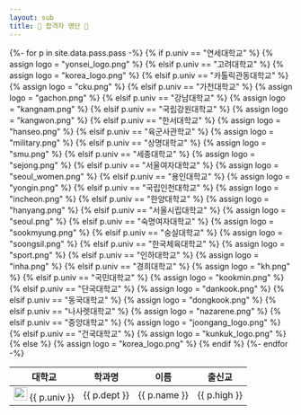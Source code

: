 ```yaml
---
layout: sub
title: 🎊 합격자 명단 🎉
---
```


<table class="table table-condensed">
    <thead class="thead-dark">
        <tr>
            <th>대학교</th>
            <th>학과명</th>
            <th>이름</th>
            <th>출신교</th>
        </tr>
    </thead>
    <tbody>
        {%- for p in site.data.pass.pass -%}
            <tr>
                {% if p.univ == "연세대학교" %}
                    {% assign logo = "yonsei_logo.png" %}
                {% elsif p.univ == "고려대학교" %}
                    {% assign logo = "korea_logo.png" %}
                {% elsif p.univ == "카톨릭관동대학교" %}
                    {% assign logo = "cku.png" %}
                {% elsif p.univ == "가천대학교" %}
                    {% assign logo = "gachon.png" %}
                {% elsif p.univ == "강남대학교" %}
                    {% assign logo = "kangnam.png" %}
                {% elsif p.univ == "국립강원대학교" %}
                    {% assign logo = "kangwon.png" %}
                {% elsif p.univ == "한서대학교" %}
                    {% assign logo = "hanseo.png" %}
                {% elsif p.univ == "육군사관학교" %}
                    {% assign logo = "military.png" %}
                {% elsif p.univ == "상명대학교" %}
                    {% assign logo = "smu.png" %}
                {% elsif p.univ == "세종대학교" %}
                    {% assign logo = "sejong.png" %}
                {% elsif p.univ == "서울여자대학교" %}
                    {% assign logo = "seoul_women.png" %}
                {% elsif p.univ == "용인대학교" %}
                    {% assign logo = "yongin.png" %}
                {% elsif p.univ == "국립인천대학교" %}
                    {% assign logo = "incheon.png" %}
                {% elsif p.univ == "한양대학교" %}
                    {% assign logo = "hanyang.png" %}
                {% elsif p.univ == "서울시립대학교" %}
                    {% assign logo = "seoul.png" %}
                {% elsif p.univ == "숙명여자대학교" %}
                    {% assign logo = "sookmyung.png" %}
                {% elsif p.univ == "숭실대학교" %}
                    {% assign logo = "soongsil.png" %}
                {% elsif p.univ == "한국체육대학교" %}
                    {% assign logo = "sport.png" %}
                {% elsif p.univ == "인하대학교" %}
                    {% assign logo = "inha.png" %}
                {% elsif p.univ == "경희대학교" %}
                    {% assign logo = "kh.png" %}
                {% elsif p.univ == "국민대학교" %}
                    {% assign logo = "kookmin.png" %}
                {% elsif p.univ == "단국대학교" %}
                    {% assign logo = "dankook.png" %}
                {% elsif p.univ == "동국대학교" %}
                    {% assign logo = "dongkook.png" %}
                {% elsif p.univ == "나사렛대학교" %}
                    {% assign logo = "nazarene.png" %}
                {% elsif p.univ == "중앙대학교" %}
                    {% assign logo = "joongang_logo.png" %}
                {% elsif p.univ == "건국대학교" %}
                    {% assign logo = "kunkuk_logo.png" %}
                {% else %}
                    {% assign logo = "korea_logo.png" %}
                {% endif %}
                <td><img src="/assets/img/logo/{{logo}}" width="24px" height="24px" style="margin-right:4px"/>{{ p.univ }}</td>
                <td>{{ p.dept }}</td>
                <td>{{ p.name }}</td>
                <td>{{ p.high }}</td>
            </tr>
        {%- endfor -%}
    </tbody>

</table>
